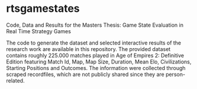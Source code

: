 # rtsgamestates
Code, Data and Results for the Masters Thesis: Game State Evaluation in Real Time Strategy Games 

The code to generate the dataset and selected interactive results of the research work are available in this repository.
The provided dataset contains roughly 225.000 matches played in Age of Empires 2: Definitive Edition featuring Match Id, Map, Map Size, Duration, Mean Elo, Civilizations, Starting Positions and Outcomes. The information were collected through scraped recordfiles, which are not publicly shared since they are person-related. 


